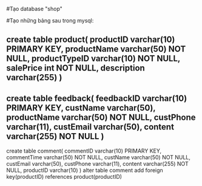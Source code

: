 #Tạo database "shop"

#Tạo những bảng sau trong mysql:

create table product(
  productID varchar(10) PRIMARY KEY,
  productName varchar(50) NOT NULL,
  productTypeID varchar(10) NOT NULL,
  salePrice int NOT NULL,
  description varchar(255)
)
--------------------------------------------------
create table feedback(
  feedbackID varchar(10) PRIMARY KEY,
  custName varchar(50),
  productName varchar(50) NOT NULL,
  custPhone varchar(11),
  custEmail varchar(50),
  content varchar(255) NOT NULL
)
-------------------------------------------------
create table comment(
  commentID varchar(10) PRIMARY KEY,
  commentTime varchar(50) NOT NULL,
  custName varchar(50) NOT NULL,
  custEmail varchar(50),
  custPhone varchar(11),
  content varchar(255) NOT NULL,
  productID varchar(10)
)
alter table comment add foreign key(productID) references product(productID)
